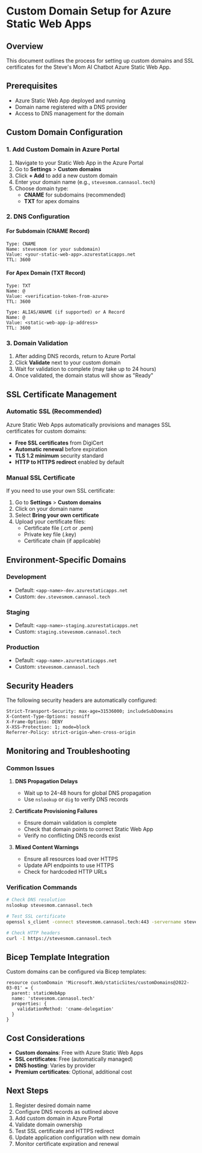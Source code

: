 # Custom Domain Setup for Azure Static Web Apps

## Overview

This document outlines the process for setting up custom domains and SSL certificates for the Steve's Mom AI Chatbot Azure Static Web App.

## Prerequisites

- Azure Static Web App deployed and running
- Domain name registered with a DNS provider
- Access to DNS management for the domain

## Custom Domain Configuration

### 1. Add Custom Domain in Azure Portal

1. Navigate to your Static Web App in the Azure Portal
2. Go to **Settings** > **Custom domains**
3. Click **+ Add** to add a new custom domain
4. Enter your domain name (e.g., `stevesmom.cannasol.tech`)
5. Choose domain type:
   - **CNAME** for subdomains (recommended)
   - **TXT** for apex domains

### 2. DNS Configuration

#### For Subdomain (CNAME Record)

```dns
Type: CNAME
Name: stevesmom (or your subdomain)
Value: <your-static-web-app>.azurestaticapps.net
TTL: 3600
```

#### For Apex Domain (TXT Record)

```dns
Type: TXT
Name: @
Value: <verification-token-from-azure>
TTL: 3600

Type: ALIAS/ANAME (if supported) or A Record
Name: @
Value: <static-web-app-ip-address>
TTL: 3600
```

### 3. Domain Validation

1. After adding DNS records, return to Azure Portal
2. Click **Validate** next to your custom domain
3. Wait for validation to complete (may take up to 24 hours)
4. Once validated, the domain status will show as "Ready"

## SSL Certificate Management

### Automatic SSL (Recommended)

Azure Static Web Apps automatically provisions and manages SSL certificates for custom domains:

- **Free SSL certificates** from DigiCert
- **Automatic renewal** before expiration
- **TLS 1.2 minimum** security standard
- **HTTP to HTTPS redirect** enabled by default

### Manual SSL Certificate

If you need to use your own SSL certificate:

1. Go to **Settings** > **Custom domains**
2. Click on your domain name
3. Select **Bring your own certificate**
4. Upload your certificate files:
   - Certificate file (.crt or .pem)
   - Private key file (.key)
   - Certificate chain (if applicable)

## Environment-Specific Domains

### Development

- Default: `<app-name>-dev.azurestaticapps.net`
- Custom: `dev.stevesmom.cannasol.tech`

### Staging

- Default: `<app-name>-staging.azurestaticapps.net`
- Custom: `staging.stevesmom.cannasol.tech`

### Production

- Default: `<app-name>.azurestaticapps.net`
- Custom: `stevesmom.cannasol.tech`

## Security Headers

The following security headers are automatically configured:

```http
Strict-Transport-Security: max-age=31536000; includeSubDomains
X-Content-Type-Options: nosniff
X-Frame-Options: DENY
X-XSS-Protection: 1; mode=block
Referrer-Policy: strict-origin-when-cross-origin
```

## Monitoring and Troubleshooting

### Common Issues

1. **DNS Propagation Delays**
   - Wait up to 24-48 hours for global DNS propagation
   - Use `nslookup` or `dig` to verify DNS records

2. **Certificate Provisioning Failures**
   - Ensure domain validation is complete
   - Check that domain points to correct Static Web App
   - Verify no conflicting DNS records exist

3. **Mixed Content Warnings**
   - Ensure all resources load over HTTPS
   - Update API endpoints to use HTTPS
   - Check for hardcoded HTTP URLs

### Verification Commands

```bash
# Check DNS resolution
nslookup stevesmom.cannasol.tech

# Test SSL certificate
openssl s_client -connect stevesmom.cannasol.tech:443 -servername stevesmom.cannasol.tech

# Check HTTP headers
curl -I https://stevesmom.cannasol.tech
```

## Bicep Template Integration

Custom domains can be configured via Bicep templates:

```bicep
resource customDomain 'Microsoft.Web/staticSites/customDomains@2022-03-01' = {
  parent: staticWebApp
  name: 'stevesmom.cannasol.tech'
  properties: {
    validationMethod: 'cname-delegation'
  }
}
```

## Cost Considerations

- **Custom domains**: Free with Azure Static Web Apps
- **SSL certificates**: Free (automatically managed)
- **DNS hosting**: Varies by provider
- **Premium certificates**: Optional, additional cost

## Next Steps

1. Register desired domain name
2. Configure DNS records as outlined above
3. Add custom domain in Azure Portal
4. Validate domain ownership
5. Test SSL certificate and HTTPS redirect
6. Update application configuration with new domain
7. Monitor certificate expiration and renewal
